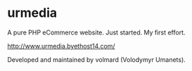# urmedia

A pure PHP eCommerce website. Just started. My first effort.

http://www.urmedia.byethost14.com/

Developed and maintained by volmard (Volodymyr Umanets).
